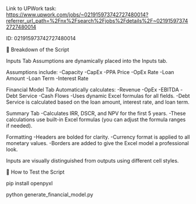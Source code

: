 Link to UPWork task: https://www.upwork.com/jobs/~021915973742727480014?referrer_url_path=%2Fnx%2Fsearch%2Fjobs%2Fdetails%2F~021915973742727480014

ID: 021915973742727480014

📄 Breakdown of the Script

Inputs Tab
Assumptions are dynamically placed into the Inputs tab.

Assumptions include:
-Capacity
-CapEx
-PPA Price
-OpEx Rate
-Loan Amount
-Loan Term
-Interest Rate

Financial Model Tab
Automatically calculates:
-Revenue
-OpEx
-EBITDA
-Debt Service
-Cash Flows
-Uses dynamic Excel formulas for all fields.
-Debt Service is calculated based on the loan amount, interest rate, and loan term.

Summary Tab
-Calculates IRR, DSCR, and NPV for the first 5 years.
-These calculations use built-in Excel formulas (you can adjust the formula ranges if needed).

Formatting
-Headers are bolded for clarity.
-Currency format is applied to all monetary values.
-Borders are added to give the Excel model a professional look.

Inputs are visually distinguished from outputs using different cell styles.

🚀 How to Test the Script

pip install openpyxl

python generate_financial_model.py
